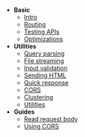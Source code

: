 * **Basic**
    * [Intro](/#stric)
    * [Routing](/basic/routing/main)
    * [Testing APIs](/basic/routing/testing)
    * [Optimizations](/basic/routing/optimizations)
* **Utilities**
    * [Query parsing](/basic/utils/query)
    * [File streaming](/basic/utils/file-streaming)
    * [Input validation](/basic/utils/input-validation)
    * [Sending HTML](/basic/utils/sending-html)
    * [Quick response](/basic/utils/quick-response)
    * [CORS](/basic/utils/cors)
    * [Clustering](basic/utils/clustering)
    * [Utilities](basic/utils/more)
* **Guides**
    * [Read request body](/guides/read-request-body)
    * [Using CORS](/guides/using-cors)
